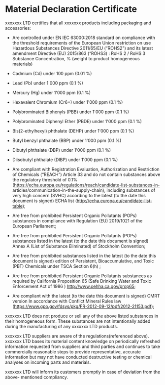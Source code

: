  # Material Declaration Certificate

xxxxxxx LTD certifies that all xxxxxxx products including packaging and accessories:
- Are controlled under EN IEC 63000:2018 standard on compliance with the threshold
requirements of the European Union restriction on use Hazardous Substances Directive
2011/65/EU (“ROHS2") and its latest amendment Directive (EU) 2015/863 (“ROHS3) :
RoHS 2 / RoHS 3 Substance Concentration, % (weight to product
homogeneous materials)
- Cadmium (Cd) under 100 ppm (0.01 %)
- Lead (Pb) under 1'000 ppm (0.1 %)
- Mercury (Hg) under 1'000 ppm (0.1 %)
- Hexavalent Chromium (Cr6+) under 1'000 ppm (0.1 %)
- Polybrominated Biphenyls (PBB) under 1'000 ppm (0.1 %)
- Polybrominated Diphenyl Ether (PBDE) under 1'000 ppm (0.1 %)
- Bis(2-ethylhexyl) phthalate (DEHP) under 1'000 ppm (0.1 %)
- Butyl benzyl phthalate (BBP) under 1'000 ppm (0.1 %)
- Dibutyl phthalate (DBP) under 1'000 ppm (0.1 %)
- Diisobutyl phthalate (DIBP) under 1'000 ppm (0.1 %)
- Are compliant with Registration Evaluation, Authorization and Restriction of Chemicals
(“REACH”) Article 33 and do not contain substances above the regulatory threshold of 0.1%
(https://echa.europa.eu/regulations/reach/candidate-list-substances-in-
articles/communication-in-the-supply-chain), including substances of very high concern (SVHC)
according to the latest (to the date this document is signed) ECHA list
(http://echa.europa.eu/candidate-list-table);

- Are free from prohibited Persistent Organic Pollutants (POPs) substances in
compliance with Regulation (EU) 2019/1021 of the European Parliament;
- Are free from prohibited Persistent Organic Pollutants (POPs) substances listed in the
latest (to the date this document is signed) Annex A (List of Substance Eliminated) of
Stockholm Convention;
- Are free from prohibited substances listed in the latest (to the date this document is
signed) edition of Persistent, Bioaccumulative, and Toxic (PBT) Chemicals under TSCA Section
6(h) ;
- Are free from prohibited Persistent Organic Pollutants substances as required by
California Proposition 65 (Safe Drinking Water and Toxic Enforcement Act of 1986 )
http://www.oehha.ca.gov/prop65;
- Are compliant with the latest (to the date this document is signed) CMRT version
In accordance with Conflict Mineral Rules law (https://www.gpo.gov/fdsys/pkg/FR-2012-09-12/pdf/2012-21153.pdf);

xxxxxxx LTD does not produce or sell any of the above listed substances in their homogeneous form. These substances are not intentionally added during the manufacturing of
any xxxxxxx LTD products. 

xxxxxxx LTD suppliers are aware of the regulations(referenced above). xxxxxxx LTD bases its material content knowledge on periodically refreshed information requested from suppliers and third parties and continues to take commercially reasonable steps to provide representative, accurate information but may not
have conducted destructive testing or chemical analyses on incoming parts and materials.

xxxxxxx LTD will inform its customers promptly in case of deviation from the above-
mentioned compliancy.
